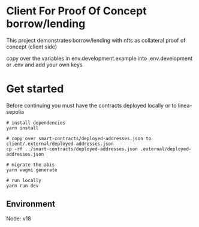 # Client For Proof Of Concept borrow/lending
This project demonstrates borrow/lending with nfts as collateral proof of concept (client side)

copy over the variables in env.development.example into .env.development or .env and add your own keys

# Get started
Before continuing you must have the contracts deployed locally or to linea-sepolia

```shell
# install dependencies
yarn install

# copy over smart-contracts/deployed-addresses.json to client/.external/deployed-addresses.json
cp -rf ../smart-contracts/deployed-addresses.json .external/deployed-addresses.json

# migrate the abis
yarn wagmi generate

# run locally
yarn run dev
``` 

## Environment
Node: v18